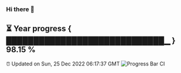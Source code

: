 ### Hi there 👋
⏳ Year progress { █████████████████████████████▁ } 98.15 %
---
⏰ Updated on Sun, 25 Dec 2022 06:17:37 GMT
![Progress Bar CI](https://github.com/liununu/liununu/workflows/Progress%20Bar%20CI/badge.svg)
